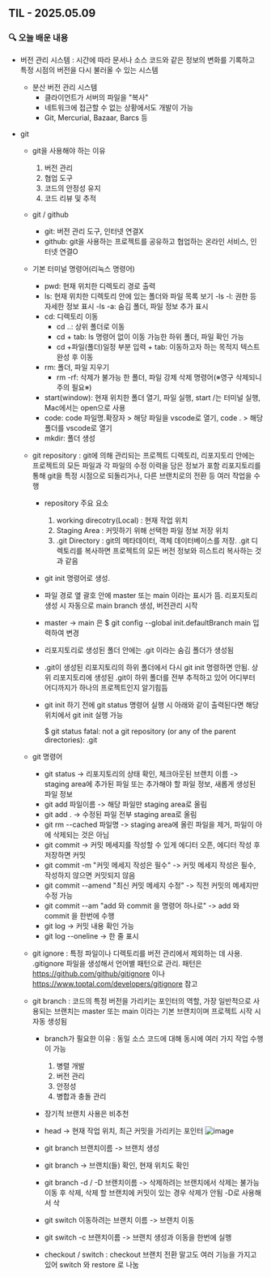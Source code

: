 ## TIL - 2025.05.09

### 🔍 오늘 배운 내용
- 버전 관리 시스템
  : 시간에 따라 문서나 소스 코드와 같은 정보의 변화를 기록하고 특정 시점의 버전을 다시 불러올 수 있는 시스템
  - 분산 버전 관리 시스템
    - 클라이언트가 서버의 파일을 "복사"
    - 네트워크에 접근할 수 없는 상황에서도 개발이 가능
    - Git, Mercurial, Bazaar, Barcs 등
      
- git
  - git을 사용해야 하는 이유
    1. 버전 관리
    2. 협업 도구
    3. 코드의 안정성 유지
    4. 코드 리뷰 및 추적
       
  - git / github
    - git: 버전 관리 도구, 인터넷 연결X
    - github: git을 사용하는 프로젝트를 공유하고 협업하는 온라인 서비스, 인터넷 연결O
      
  - 기본 터미널 명령어(리눅스 명령어)
    - pwd: 현재 위치한 디렉토리 경로 출력
    - ls: 현재 위치한 디렉토리 안에 있는 폴더와 파일 목록 보기
      -ls -l: 권한 등 자세한 정보 표시
      -ls -a: 숨김 폴더, 파일 정보 추가 표시
    - cd: 디렉토리 이동
      - cd ..: 상위 폴더로 이동
      - cd + tab: ls 명령어 없이 이동 가능한 하위 폴더, 파일 확인 가능
      - cd +파일(폴더)일정 부분 입력 + tab: 이동하고자 하는 목적지 텍스트 완성 후 이동
    - rm: 폴더, 파일 지우기
      - rm -rf: 삭제가 불가능 한 폴더, 파일 강제 삭제 명령어(※영구 삭제되니 주의 필요※)
    - start(window): 현재 위치한 폴더 열기, 파일 실행, start /는 터미널 실행, Mac에서는 open으로 사용
    - code: code 파일명.확장자 > 해당 파일을 vscode로 열기, code . > 해당 폴더를 vscode로 열기
    - mkdir: 폴더 생성
      
  - git repository
    : git에 의해 관리되는 프로젝트 디렉토리, 리포지토리 안에는 프로젝트의 모든 파일과 각 파일의 수정 이력을 담은 정보가 포함 리포지토리를 통해 git을 특정 시점으로 되돌리거나, 다른 브랜치로의 전환 등 여러 작업을 수행

    - repository 주요 요소
        1. working direcotry(Local)
           : 현재 작업 위치
        2. Staging Area
           : 커밋하기 위해 선택한 파일 정보 저장 위치
        3. .git Directory
           : git의 메타데이터, 객체 데이터베이스를 저장. .git 디렉토리를 복사하면 프로젝트의 모든 버전 정보와 히스트리 복사하는 것과 같음
    - git init 명령어로 생성.
    - 파일 경로 옆 괄호 안에 master 또는 main 이라는 표시가 뜸. 리포지토리 생성 시 자동으로 main branch 생성, 버전관리 시작
    - master -> main 은 $ git config --global init.defaultBranch main 입력하여 변경
    - 리포지토리로 생성된 폴더 안에는 .git 이라는 숨김 폴더가 생성됨
    - .git이 생성된 리포지토리의 하위 폴더에서 다시 git init 명령하면 안됨. 상위 리포지토리에 생성된 .git이 하위 폴더를
       전부 추적하고 있어 어디부터 어디까지가 하나의 프로젝트인지 알기힘듬
    - git init 하기 전에 git status 명령어 실행 시 아래와 같이 출력된다면 해당 위치에서 git init 실행 가능
      
      $ git status
      fatal: not a git repository (or any of the parent directories): .git
      
  - git 명령어
    - git status
      -> 리포지토리의 상태 확인, 체크아웃된 브랜치 이름
      -> staging area에 추가된 파일 또는 추가해야 할 파일 정보, 새롭게 생성된 파일 정보
    - git add 파일이름 -> 해당 파일만 staging area로 올림
    - git add . -> 수정된 파일 전부 staging area로 올림
    - git rm --cached 파일명 -> staging area에 올린 파일을 제거, 파일이 아에 삭제되는 것은 아님
    - git commit -> 커밋 메세지를 작성할 수 있게 에디터 오픈, 에디터 작성 후 저장하면 커밋
    - git commit -m "커밋 메세지 작성은 필수" -> 커밋 메세지 작성은 필수, 작성하지 않으면 커밋되지 않음
    - git commit --amend "최신 커밋 메세지 수정" -> 직전 커밋의 메세지만 수정 가능
    - git commit --am "add 와 commit 을 명령어 하나로" -> add 와 commit 을 한번에 수행
    - git log -> 커밋 내용 확인 가능
    - git log --oneline -> 한 줄 표시

  - git ignore
    : 특정 파일이나 디렉토리를 버전 관리에서 제외하는 데 사용. .gitignore 파일을 생성해서 언어별 패턴으로 관리. 패턴은 https://github.com/github/gitignore 이나 https://www.toptal.com/developers/gitignore 참고

  - git branch
    : 코드의 특정 버전을 가리키는 포인터의 역할, 가장 일반적으로 사용되는 브랜치는 master 또는 main 이라는 기본 브랜치이며 프로젝트 시작 시 자동 생성됨
    - branch가 필요한 이유
      : 동일 소스 코드에 대해 동시에 여러 가지 작업 수행이 가능
      1. 병렬 개발
      2. 버전 관리
      3. 안정성
      4. 병합과 충돌 관리
    - 장기적 브랜치 사용은 비추천
    - head -> 현재 작업 위치, 최근 커밋을 가리키는 포인터
    ![image](https://github.com/user-attachments/assets/d157f0be-901d-4e4e-88af-00a450b9f4ef)

    - git branch 브랜치이름 -> 브랜치 생성
    - git branch -> 브랜치(들) 확인, 현재 위치도 확인
    - git branch -d / -D 브랜치이름
      -> 삭제하려는 브랜치에서 삭제는 불가능 이동 후 삭제, 삭제 할 브랜치에 커밋이 있는 경우 삭제가 안됨 -D로 사용해서 삭
    - git switch 이동하려는 브랜치 이름 -> 브랜치 이동
    - git switch -c 브랜치이름 -> 브랜치 생성과 이동을 한번에 실행

    - checkout / switch
      : checkout 브랜치 전환 말고도 여러 기능을 가지고 있어 switch 와 restore 로 나눔

  
 

    
    
